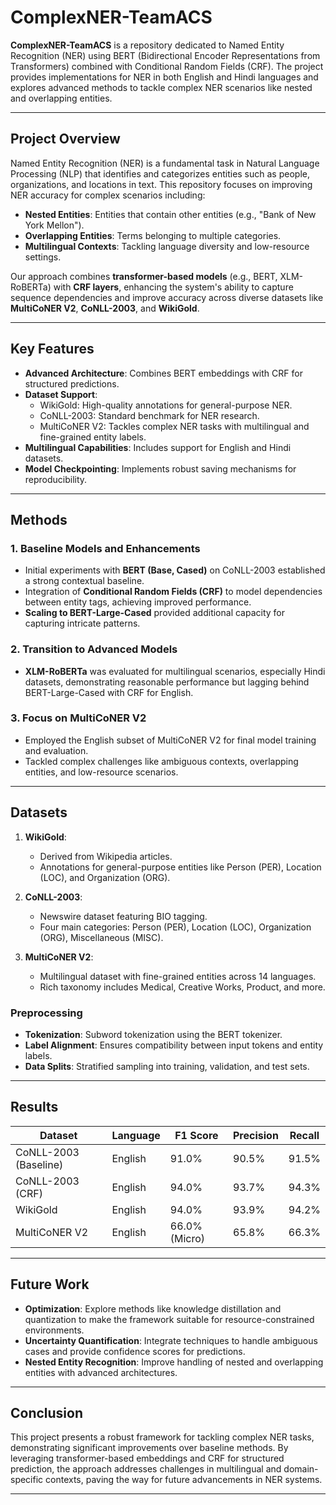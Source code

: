 # ComplexNER-TeamACS

**ComplexNER-TeamACS** is a repository dedicated to Named Entity Recognition (NER) using BERT (Bidirectional Encoder Representations from Transformers) combined with Conditional Random Fields (CRF). The project provides implementations for NER in both English and Hindi languages and explores advanced methods to tackle complex NER scenarios like nested and overlapping entities.

---

## Project Overview

Named Entity Recognition (NER) is a fundamental task in Natural Language Processing (NLP) that identifies and categorizes entities such as people, organizations, and locations in text. This repository focuses on improving NER accuracy for complex scenarios including:
- **Nested Entities**: Entities that contain other entities (e.g., "Bank of New York Mellon").
- **Overlapping Entities**: Terms belonging to multiple categories.
- **Multilingual Contexts**: Tackling language diversity and low-resource settings.

Our approach combines **transformer-based models** (e.g., BERT, XLM-RoBERTa) with **CRF layers**, enhancing the system's ability to capture sequence dependencies and improve accuracy across diverse datasets like **MultiCoNER V2**, **CoNLL-2003**, and **WikiGold**.

---

## Key Features

- **Advanced Architecture**: Combines BERT embeddings with CRF for structured predictions.
- **Dataset Support**:
  - WikiGold: High-quality annotations for general-purpose NER.
  - CoNLL-2003: Standard benchmark for NER research.
  - MultiCoNER V2: Tackles complex NER tasks with multilingual and fine-grained entity labels.
- **Multilingual Capabilities**: Includes support for English and Hindi datasets.
- **Model Checkpointing**: Implements robust saving mechanisms for reproducibility.

---

## Methods

### 1. Baseline Models and Enhancements
- Initial experiments with **BERT (Base, Cased)** on CoNLL-2003 established a strong contextual baseline.
- Integration of **Conditional Random Fields (CRF)** to model dependencies between entity tags, achieving improved performance.
- **Scaling to BERT-Large-Cased** provided additional capacity for capturing intricate patterns.

### 2. Transition to Advanced Models
- **XLM-RoBERTa** was evaluated for multilingual scenarios, especially Hindi datasets, demonstrating reasonable performance but lagging behind BERT-Large-Cased with CRF for English.

### 3. Focus on MultiCoNER V2
- Employed the English subset of MultiCoNER V2 for final model training and evaluation.
- Tackled complex challenges like ambiguous contexts, overlapping entities, and low-resource scenarios.

---

## Datasets

1. **WikiGold**: 
   - Derived from Wikipedia articles.
   - Annotations for general-purpose entities like Person (PER), Location (LOC), and Organization (ORG).

2. **CoNLL-2003**: 
   - Newswire dataset featuring BIO tagging.
   - Four main categories: Person (PER), Location (LOC), Organization (ORG), Miscellaneous (MISC).

3. **MultiCoNER V2**:
   - Multilingual dataset with fine-grained entities across 14 languages.
   - Rich taxonomy includes Medical, Creative Works, Product, and more.

### Preprocessing
- **Tokenization**: Subword tokenization using the BERT tokenizer.
- **Label Alignment**: Ensures compatibility between input tokens and entity labels.
- **Data Splits**: Stratified sampling into training, validation, and test sets.

---

## Results

| **Dataset**          | **Language** | **F1 Score** | **Precision** | **Recall** |
|-----------------------|--------------|--------------|---------------|------------|
| CoNLL-2003 (Baseline) | English      | 91.0%        | 90.5%         | 91.5%      |
| CoNLL-2003 (CRF)      | English      | 94.0%        | 93.7%         | 94.3%      |
| WikiGold              | English      | 94.0%        | 93.9%         | 94.2%      |
| MultiCoNER V2         | English      | 66.0% (Micro) | 65.8%         | 66.3%      |

---

## Future Work

- **Optimization**: Explore methods like knowledge distillation and quantization to make the framework suitable for resource-constrained environments.
- **Uncertainty Quantification**: Integrate techniques to handle ambiguous cases and provide confidence scores for predictions.
- **Nested Entity Recognition**: Improve handling of nested and overlapping entities with advanced architectures.

---

## Conclusion

This project presents a robust framework for tackling complex NER tasks, demonstrating significant improvements over baseline methods. By leveraging transformer-based embeddings and CRF for structured prediction, the approach addresses challenges in multilingual and domain-specific contexts, paving the way for future advancements in NER systems.

---